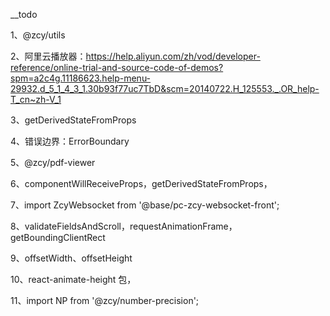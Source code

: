 __todo

1、@zcy/utils

2、阿里云播放器：https://help.aliyun.com/zh/vod/developer-reference/online-trial-and-source-code-of-demos?spm=a2c4g.11186623.help-menu-29932.d_5_1_4_3_1.30b93f77uc7TbD&scm=20140722.H_125553._.OR_help-T_cn~zh-V_1

3、getDerivedStateFromProps

4、错误边界：ErrorBoundary

5、@zcy/pdf-viewer

6、componentWillReceiveProps，getDerivedStateFromProps，

7、import ZcyWebsocket from '@base/pc-zcy-websocket-front';

8、validateFieldsAndScroll，requestAnimationFrame，getBoundingClientRect

9、offsetWidth、offsetHeight

10、react-animate-height 包，

11、import NP from '@zcy/number-precision';



